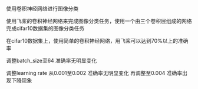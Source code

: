 使用卷积神经网络进行图像分类

使用飞桨的卷积神经网络来完成图像分类任务，使用一个由三个卷积层组成的网络完成cifar10数据集的图像分类任务

在cifar10数据集上，使用简单的卷积神经网络，用飞桨可以达到70%以上的准确率

调整batch_size至64 准确率无明显变化

调整learning rate 从0.001至0.002 准确率无明显变化
再调整至0.004 准确率出现下降现象
